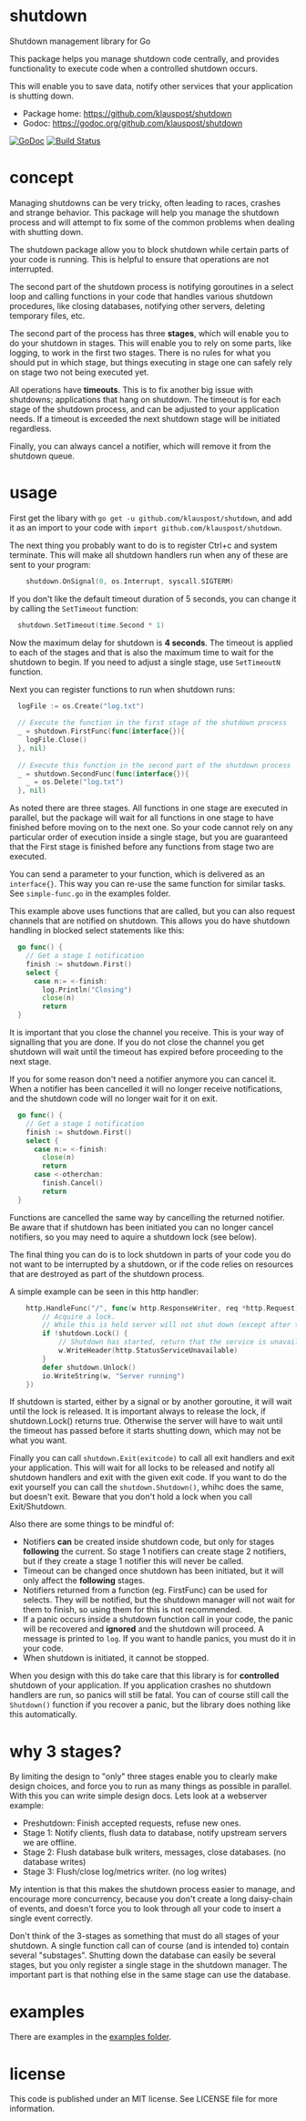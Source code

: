 # shutdown
Shutdown management library for Go

This package helps you manage shutdown code centrally, and provides functionality to execute code when a controlled shutdown occurs.

This will enable you to save data, notify other services that your application is shutting down.

* Package home: https://github.com/klauspost/shutdown
* Godoc: https://godoc.org/github.com/klauspost/shutdown

[![GoDoc][1]][2] [![Build Status][3]][4]

[1]: https://godoc.org/github.com/klauspost/shutdown?status.svg
[2]: https://godoc.org/github.com/klauspost/shutdown
[3]: https://travis-ci.org/klauspost/shutdown.svg
[4]: https://travis-ci.org/klauspost/shutdown

# concept
Managing shutdowns can be very tricky, often leading to races, crashes and strange behavior.
This package will help you manage the shutdown process and will attempt to fix some of the common problems when dealing with shutting down.

The shutdown package allow you to block shutdown while certain parts of your code is running. This is helpful to ensure that operations are not interrupted.

The second part of the shutdown process is notifying goroutines in a select loop and calling functions in your code that handles various shutdown procedures, like closing databases, notifying other servers, deleting temporary files, etc.

The second part of the process has three **stages**, which will enable you to do your shutdown in stages. This will enable you to rely on some parts, like logging, to work in the first two stages. There is no rules for what you should put in which stage, but things executing in stage one can safely rely on stage two not being executed yet.

All operations have **timeouts**. This is to fix another big issue with shutdowns; applications that hang on shutdown. The timeout is for each stage of the shutdown process, and can be adjusted to your application needs. If a timeout is exceeded the next shutdown stage will be initiated regardless.

Finally, you can always cancel a notifier, which will remove it from the shutdown queue.

# usage

First get the libary with `go get -u github.com/klauspost/shutdown`, and add it as an import to your code with `import github.com/klauspost/shutdown`.

The next thing you probably want to do is to register Ctrl+c and system terminate. This will make all shutdown handlers run when any of these are sent to your program:
```Go
	shutdown.OnSignal(0, os.Interrupt, syscall.SIGTERM)
```

If you don't like the default timeout duration of 5 seconds, you can change it by calling the `SetTimeout` function:
```Go
  shutdown.SetTimeout(time.Second * 1)
```
Now the maximum delay for shutdown is **4 seconds**. The timeout is applied to each of the stages and that is also the maximum time to wait for the shutdown to begin. If you need to adjust a single stage, use `SetTimeoutN` function.

Next you can register functions to run when shutdown runs:
```Go
  logFile := os.Create("log.txt")
  
  // Execute the function in the first stage of the shutdown process
  _ = shutdown.FirstFunc(func(interface{}){
    logFile.Close()
  }, nil)
  
  // Execute this function in the second part of the shutdown process
  _ = shutdown.SecondFunc(func(interface{}){
    _ = os.Delete("log.txt")
  }, nil)
```
As noted there are three stages. All functions in one stage are executed in parallel, but the package will wait for all functions in one stage to have finished before moving on to the next one.  So your code cannot rely on any particular order of execution inside a single stage, but you are guaranteed that the First stage is finished before any functions from stage two are executed.

You can send a parameter to your function, which is delivered as an `interface{}`. This way you can re-use the same function for similar tasks. See `simple-func.go` in the examples folder.

This example above uses functions that are called, but you can also request channels that are notified on shutdown. This allows you do have shutdown handling in blocked select statements like this:

```Go
  go func() {
    // Get a stage 1 notification
    finish := shutdown.First()
    select {
      case n:= <-finish:
        log.Println("Closing")
        close(n)
        return
  }
```
It is important that you close the channel you receive. This is your way of signalling that you are done. If you do not close the channel you get shutdown will wait until the timeout has expired before proceeding to the next stage.

If you for some reason don't need a notifier anymore you can cancel it. When a notifier has been cancelled it will no longer receive notifications, and the shutdown code will no longer wait for it on exit.
```Go
  go func() {
    // Get a stage 1 notification
    finish := shutdown.First()
    select {
      case n:= <-finish:
        close(n)
        return
      case <-otherchan:
        finish.Cancel()
        return
  }
```
Functions are cancelled the same way by cancelling the returned notifier. Be aware that if shutdown has been initiated you can no longer cancel notifiers, so you may need to aquire a shutdown lock (see below).

The final thing you can do is to lock shutdown in parts of your code you do not want to be interrupted by a shutdown, or if the code relies on resources that are destroyed as part of the shutdown process.

A simple example can be seen in this http handler:
```Go
	http.HandleFunc("/", func(w http.ResponseWriter, req *http.Request) {
		// Acquire a lock. 
		// While this is held server will not shut down (except after timeout)
		if !shutdown.Lock() {
			// Shutdown has started, return that the service is unavailable
			w.WriteHeader(http.StatusServiceUnavailable)
		} 
		defer shutdown.Unlock()
		io.WriteString(w, "Server running")
	})
```
If shutdown is started, either by a signal or by another goroutine, it will wait until the lock is released. It is important always to release the lock, if shutdown.Lock() returns true. Otherwise the server will have to wait until the timeout has passed before it starts shutting down, which may not be what you want.

Finally you can call `shutdown.Exit(exitcode)` to call all exit handlers and exit your application. This will wait for all locks to be released and notify all shutdown handlers and exit with the given exit code. If you want to do the exit yourself you can call the `shutdown.Shutdown()`, whihc does the same, but doesn't exit. Beware that you don't hold a lock when you call Exit/Shutdown.


Also there are some things to be mindful of:
* Notifiers **can** be created inside shutdown code, but only for stages **following** the current. So stage 1 notifiers can create stage 2 notifiers, but if they create a stage 1 notifier this will never be called.
* Timeout can be changed once shutdown has been initiated, but it will only affect the **following** stages.
* Notifiers returned from a function (eg. FirstFunc) can be used for selects. They will be notified, but the shutdown manager will not wait for them to finish, so using them for this is not recommended.
* If a panic occurs inside a shutdown function call in your code, the panic will be recovered and **ignored** and the shutdown will proceed. A message is printed to `log`. If you want to handle panics, you must do it in your code.
* When shutdown is initiated, it cannot be stopped.

When you design with this do take care that this library is for **controlled** shutdown of your application. If you application crashes no shutdown handlers are run, so panics will still be fatal. You can of course still call the `Shutdown()` function if you recover a panic, but the library does nothing like this automatically.

# why 3 stages?
By limiting the design to "only" three stages enable you to clearly make design choices, and force you to run as many things as possible in parallel. With this you can write simple design docs. Lets look at a webserver example:

* Preshutdown: Finish accepted requests, refuse new ones.
* Stage 1: Notify clients, flush data to database, notify upstream servers we are offline.
* Stage 2: Flush database bulk writers, messages, close databases. (no database writes)
* Stage 3: Flush/close log/metrics writer. (no log writes)

My intention is that this makes the shutdown process easier to manage, and encourage more concurrency, because you don't create a long daisy-chain of events, and doesn't force you to look through all your code to insert a single event correctly.

Don't think of the 3-stages as something that must do all stages of your shutdown. A single function call can of course (and is intended to) contain several "substages". Shutting down the database can easily be several stages, but you only register a single stage in the shutdown manager. The important part is that nothing else in the same stage can use the database.

# examples

There are examples in the [examples folder](https://github.com/klauspost/shutdown/tree/master/examples).

# license

This code is published under an MIT license. See LICENSE file for more information.
